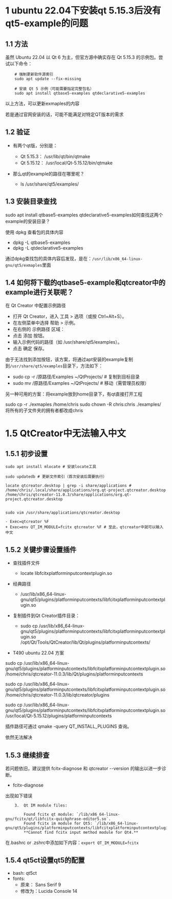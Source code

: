 # 1 ubuntu 22.04下安装qt 5.15.3后没有qt5-example的问题
## 1.1 方法
虽然 Ubuntu 22.04 以 Qt 6 为主，但官方源中确实存在 Qt 5.15.3 的示例包。尝试以下命令：

        # 强制更新软件源索引
        sudo apt update --fix-missing

        # 安装 Qt 5 示例（可能需要指定完整包名）
        sudo apt install qtbase5-examples qtdeclarative5-examples

以上方法，可以更新exmaples的内容

若是通过官网安装的话，可能不能满足对特定QT版本的需求

## 1.2 验证

- 有两个qt版，分别是：
    - Qt 5.15.3： /usr/lib/qt/bin/qtmake
    - Qt 5.15.12： /usr/local/Qt-5.15.12/bin/qtmake

- 那么qt的example的路径在哪里呢？

    - ls /usr/share/qt5/examples/

## 1.3 安装目录查找

sudo apt install qtbase5-examples qtdeclarative5-examples如何查找这两个example的安装目录？

使用 dpkg 查看包的具体内容

- dpkg -L qtbase5-examples
- dpkg -L qtdeclarative5-examples

通过dpkg查找包的具体内容后发现，是在：`/usr/lib/x86_64-linux-gnu/qt5/exmaples`里面

## 1.4 如何将下载的qtbase5-example和qtcreator中的example进行关联呢？

在 Qt Creator 中配置示例路径
- 打开 Qt Creator，进入 工具 > 选项（或按 Ctrl+Alt+S）。
- 在左侧菜单中选择 帮助 > 示例。
- 在右侧的 示例路径 区域：
- 点击 添加 按钮。
- 输入示例代码的路径（如 /usr/share/qt5/examples）。
- 点击 确定 保存。

由于无法找到添加按钮，该方案，将通过apt安装的example复制到`/usr/share/qt5/examples`目录下，方法如下：

- sudo cp -r /原路径/Examples ~/QtProjects/  # 复制到目标目录
- sudo mv /原路径/Examples ~/QtProjects/  # 移动（需管理员权限）

另一种可用的方案：将example放到home目录下，有qt直接打开工程

sudo cp -r ./exmaples /home/chris
sudo chown -R chris:chris ./examples/ 将所有的子文件夹的拥有者都改成chris

# 1.5 QtCreator中无法输入中文

## 1.5.1 初步设置

    sudo apt install mlocate # 安装locate工具

    sudo updatedb # 更新文件索引（首次安装后需要执行）

    locate qtcreator.desktop | grep -i share/applications # 
    /home/chris/.local/share/applications/org.qt-project.qtcreator.desktop
    /home/chris/qtcreator-11.0.3/share/applications/org.qt-project.qtcreator.desktop


    sudo vim /usr/share/applications/qtcreator.desktop

    - Exec=qtcreator %F
    + Exec=env QT_IM_MODULE=fcitx qtcreator %F # 至此，qtcreator中就可以输入中文

## 1.5.2 关键步骤设置插件

- 查找插件文件
    - locate libfcitxplatforminputcontextplugin.so

- 经典路径
    - /usr/lib/x86_64-linux-gnu/qt5/plugins/platforminputcontexts/libfcitxplatforminputcontextplugin.so

- 复制插件到Qt Creator插件目录：
    - sudo cp /usr/lib/x86_64-linux-gnu/qt5/plugins/platforminputcontexts/libfcitxplatforminputcontextplugin.so /opt/Qt/Tools/QtCreator/lib/Qt/plugins/platforminputcontexts/

- T490 ubuntu 22.04 方案

sudo cp /usr/lib/x86_64-linux-gnu/qt5/plugins/platforminputcontexts/libfcitxplatforminputcontextplugin.so  /home/chris/qtcreator-11.0.3/lib/Qt/plugins/platforminputcontexts

sudo cp /usr/lib/x86_64-linux-gnu/qt5/plugins/platforminputcontexts/libfcitxplatforminputcontextplugin.so  /home/chris/qtcreator-11.0.3/lib/qtcreator/plugins

sudo cp /usr/lib/x86_64-linux-gnu/qt5/plugins/platforminputcontexts/libfcitxplatforminputcontextplugin.so
 /usr/local/Qt-5.15.12/plugins/platforminputcontexts

插件路径可通过 qmake -query QT_INSTALL_PLUGINS 查询。

依然无法解决

## 1.5.3 继续排查

若问题依旧，建议提供 fcitx-diagnose 和 qtcreator --version 的输出以进一步诊断。

- fcitx-diagnose

出现如下错误


        3.  Qt IM module files:

            Found fcitx qt module: `/lib/x86_64-linux-gnu/fcitx/qt/libfcitx-quickphrase-editor5.so`.
            Found fcitx im module for Qt5: `/lib/x86_64-linux-gnu/qt5/plugins/platforminputcontexts/libfcitxplatforminputcontextplugin.so`.
            **Cannot find fcitx input method module for Qt4.**

在.bashrc or .zshrc中添加如下内容：`export QT_IM_MODULE=fcitx`


## 1.5.4 qt5ct设置qt5的配置

- bash: qt5ct
- fonts: 
    - 原来： Sans Serif 9
    - 修改为：Lucida Console 14